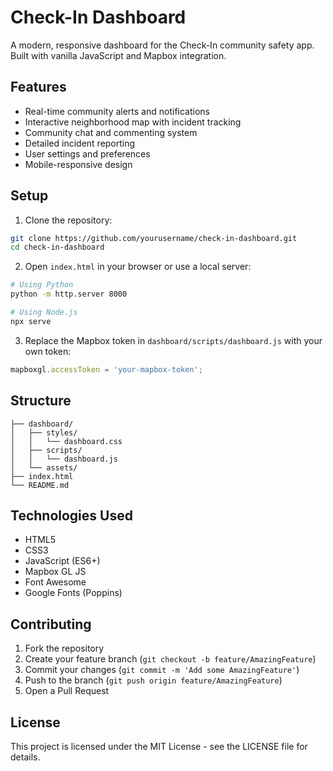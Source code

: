 # Check-In Dashboard

A modern, responsive dashboard for the Check-In community safety app. Built with vanilla JavaScript and Mapbox integration.

## Features

- Real-time community alerts and notifications
- Interactive neighborhood map with incident tracking
- Community chat and commenting system
- Detailed incident reporting
- User settings and preferences
- Mobile-responsive design

## Setup

1. Clone the repository:
```bash
git clone https://github.com/yourusername/check-in-dashboard.git
cd check-in-dashboard
```

2. Open `index.html` in your browser or use a local server:
```bash
# Using Python
python -m http.server 8000

# Using Node.js
npx serve
```

3. Replace the Mapbox token in `dashboard/scripts/dashboard.js` with your own token:
```javascript
mapboxgl.accessToken = 'your-mapbox-token';
```

## Structure

```
├── dashboard/
│   ├── styles/
│   │   └── dashboard.css
│   ├── scripts/
│   │   └── dashboard.js
│   └── assets/
├── index.html
└── README.md
```

## Technologies Used

- HTML5
- CSS3
- JavaScript (ES6+)
- Mapbox GL JS
- Font Awesome
- Google Fonts (Poppins)

## Contributing

1. Fork the repository
2. Create your feature branch (`git checkout -b feature/AmazingFeature`)
3. Commit your changes (`git commit -m 'Add some AmazingFeature'`)
4. Push to the branch (`git push origin feature/AmazingFeature`)
5. Open a Pull Request

## License

This project is licensed under the MIT License - see the LICENSE file for details. 
